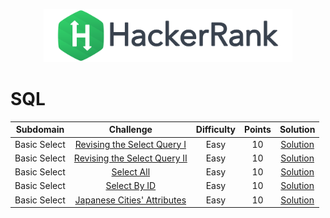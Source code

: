 <p align="center">
    <a href="https://www.hackerrank.com/DavidODW">
        <img height=85 src="hackerrank.svg">
    </a>
</p>

# SQL

|  Subdomain   |                                             Challenge                                             | Difficulty | Points |                            Solution                             |
| :----------: | :-----------------------------------------------------------------------------------------------: | :--------: | :----: | :-------------------------------------------------------------: |
| Basic Select |  [Revising the Select Query I](https://www.hackerrank.com/challenges/revising-the-select-query)   |    Easy    |   10   | [Solution](SQL/Basic%20Select/revising-the-select-query-i.sql)  |
| Basic Select | [Revising the Select Query II](https://www.hackerrank.com/challenges/revising-the-select-query-2) |    Easy    |   10   | [Solution](SQL/Basic%20Select/revising-the-select-query-ii.sql) |
| Basic Select |                [Select All](https://www.hackerrank.com/challenges/select-all-sql)                 |    Easy    |   10   |          [Solution](SQL/Basic%20Select/select-all.sql)          |
| Basic Select |                [Select By ID](https://www.hackerrank.com/challenges/select-by-id)                 |    Easy    |   10   |         [Solution](SQL/Basic%20Select/select-by-id.sql)         |
| Basic Select |  [Japanese Cities' Attributes](https://www.hackerrank.com/challenges/japanese-cities-attributes)  |    Easy    |   10   |  [Solution](SQL/Basic%20Select/japanese-cities-attributes.sql)  |

